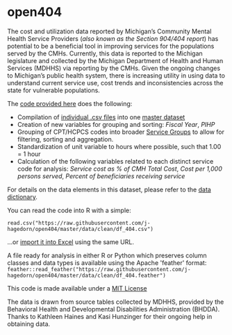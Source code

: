 open404
=======
The cost and utilization data reported by Michigan’s Community Mental Health Service Providers (*also known as the Section 904/404 report*) has potential to be a beneficial tool in improving services for the populations served by the CMHs.  Currently, this data is reported to the Michigan legislature and collected by the Michigan Department of Health and Human Services (MDHHS) via reporting by the CMHs.  Given the ongoing changes to Michigan’s public health system, there is increasing utility in using data to understand current service use, cost trends and inconsistencies across the state for vulnerable populations.  

The [code provided here](https://github.com/j-hagedorn/open404/tree/master/404code) does the following:

* Compilation of [individual .csv files](https://github.com/j-hagedorn/open404/tree/master/data/raw) into one [master dataset](https://github.com/j-hagedorn/open404/blob/master/data/clean/Master.csv)
* Creation of new variables for grouping and sorting: _Fiscal Year_, _PIHP_
* Grouping of CPT/HCPCS codes into broader [Service Groups](https://github.com/j-hagedorn/open404/blob/master/data/clean/svc_grps.csv) to allow for filtering, sorting and aggregation. 
* Standardization of unit variable to hours where possible, such that 1.00 = 1 hour
* Calculation of the following variables related to each distinct service code for analysis: 
_Service cost as % of CMH Total Cost_, _Cost per 1,000 persons served_, _Percent of beneficiaries receiving service_

For details on the data elements in this dataset, please refer to the [data dictionary](https://github.com/j-hagedorn/open404/blob/master/data/clean/404_dictionary.md).

You can read the code into R with a simple:

`read.csv("https://raw.githubusercontent.com/j-hagedorn/open404/master/data/clean/df_404.csv")`

...or [import it into Excel](https://support.office.com/en-za/article/Import-or-export-text-txt-or-csv-files-5250ac4c-663c-47ce-937b-339e391393ba) using the same URL.

A file ready for analysis in either R or Python which preserves column classes and data types is available using the Apache 'feather' format:
`feather::read_feather("https://raw.githubusercontent.com/j-hagedorn/open404/master/data/clean/df_404.feather")`

This code is made available under a [MIT License](http://opensource.org/licenses/MIT)

The data is drawn from source tables collected by MDHHS, provided by the Behavioral Health and Developmental Disabilities Administration (BHDDA).  Thanks to Kathleen Haines and Kasi Hunzinger for their ongoing help in obtaining data.
